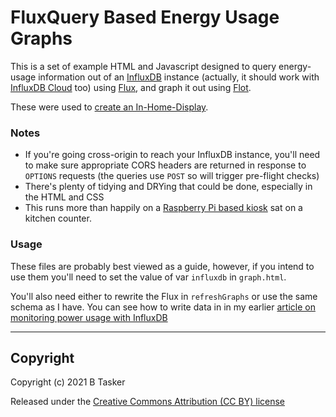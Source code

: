 FluxQuery Based Energy Usage Graphs
=======================================

This is a set of example HTML and Javascript designed to query energy-usage information out of an [InfluxDB](https://www.influxdata.com/products/influxdb/) instance (actually, it should work with [InfluxDB Cloud](https://www.influxdata.com/products/influxdb-cloud/) too) using [Flux](https://docs.influxdata.com/flux/v0.x/), and graph it out using [Flot](http://www.flotcharts.org/).

These were used to [create an In-Home-Display](https://www.bentasker.co.uk/blog/house-stuff/744-creating-a-ihd-to-view-energy-usage).


### Notes

- If you're going cross-origin to reach your InfluxDB instance, you'll need to make sure appropriate CORS headers are returned in response to `OPTIONS` requests (the queries use `POST` so will trigger pre-flight checks)
- There's plenty of tidying and DRYing that could be done, especially in the HTML and CSS
- This runs more than happily on a [Raspberry Pi based kiosk](https://www.bentasker.co.uk/documentation/linux/687-building-a-raspberry-pi-based-music-kiosk) sat on a kitchen counter.


### Usage

These files are probably best viewed as a guide, however, if you intend to use them you'll need to set the value of var `influxdb` in `graph.html`.

You'll also need either to rewrite the Flux in `refreshGraphs` or use the same schema as I have. You can see how to write data in in my earlier [article on monitoring power usage with InfluxDB](https://www.bentasker.co.uk/blog/house-stuff/739-monitoring-our-electricity-usage-with-influxdb#ReadingUsage)


----

## Copyright

Copyright (c) 2021 B Tasker

Released under the [Creative Commons Attribution (CC BY) license](https://creativecommons.org/licenses/by/4.0/)
